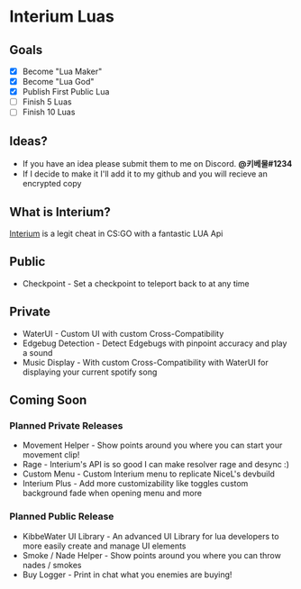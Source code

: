 # Interium Luas

## Goals
- [x] Become "Lua Maker"
- [X] Become "Lua God"
- [X] Publish First Public Lua
- [ ] Finish 5 Luas
- [ ] Finish 10 Luas

## Ideas?
- If you have an idea please submit them to me on Discord. **@키베물#1234**
- If I decide to make it I'll add it to my github and you will recieve an encrypted copy

## What is Interium?
[Interium](https://interium.ooo/) is a legit cheat in CS:GO with a fantastic LUA Api

## Public
* Checkpoint - Set a checkpoint to teleport back to at any time

## Private
* WaterUI - Custom UI with custom Cross-Compatibility
* Edgebug Detection - Detect Edgebugs with pinpoint accuracy and play a sound
* Music Display - With custom Cross-Compatibility with WaterUI for displaying your current spotify song

## Coming Soon

### Planned **Private** Releases
* Movement Helper - Show points around you where you can start your movement clip!
* Rage - Interium's API is so good I can make resolver rage and desync :)
* Custom Menu - Custom Interium menu to replicate NiceL's devbuild
* Interium Plus - Add more customizability like toggles custom background fade when opening menu and more

### Planned **Public** Release
* KibbeWater UI Library - An advanced UI Library for lua developers to more easily create and manage UI elements
* Smoke / Nade Helper - Show points around you where you can throw nades / smokes
* Buy Logger - Print in chat what you enemies are buying!
